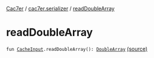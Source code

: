 [Cac7er](../index.md) / [cac7er.serializer](index.md) / [readDoubleArray](./read-double-array.md)

# readDoubleArray

`fun `[`CacheInput`](-cache-input.md)`.readDoubleArray(): `[`DoubleArray`](https://kotlinlang.org/api/latest/jvm/stdlib/kotlin/-double-array/index.html) [(source)](http://2wiqua.wcaokaze.com/gitbucket/wcaokaze/Cac7er/blob/master/src/main/java/cac7er/serializer/array.kt#L127)
